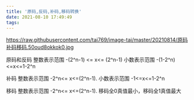 ```yaml
---
title: '原码,反码,补码,移码转换'
date: 2021-08-10 17:49:49
tags:
---
```






https://raw.githubusercontent.com/tai769/image-tai/master/20210814/原码补码移码.50oud8okkok0.jpg

原码和反码   整数表示范围  -(2^n-1) <= x<=  (2^n-1)   小数表示范围 -(1-2^n)<=x<=1-2^n

补码  	整数表示范围 			-2^n<= x<=(2^n-1).   小数表示范围   -1<=x<=1-2^n

移码	 整数表示范围 			-2^n<= x<=(2^n-1).   移码全0真值最小，移码全1真值最大

​	

